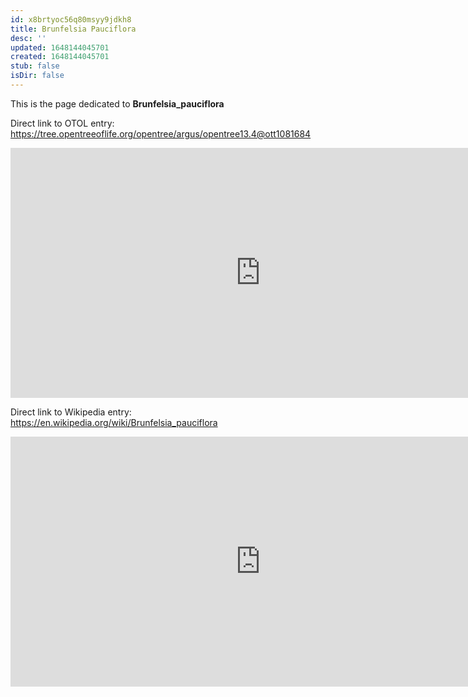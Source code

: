 ```yaml
---
id: x8brtyoc56q80msyy9jdkh8
title: Brunfelsia Pauciflora
desc: ''
updated: 1648144045701
created: 1648144045701
stub: false
isDir: false
---
```

This is the page dedicated to **Brunfelsia_pauciflora**


Direct link to OTOL entry: https://tree.opentreeoflife.org/opentree/argus/opentree13.4@ott1081684



<html>
    <body>
    <iframe src="https://tree.opentreeoflife.org/opentree/argus/opentree13.4@ott1081684"
    width="800" height="400" frameborder="0" allowfullscreen> </iframe>
    </body>
</html>
    


Direct link to Wikipedia entry: https://en.wikipedia.org/wiki/Brunfelsia_pauciflora



<html>
    <body>
    <iframe src="https://en.wikipedia.org/wiki/Brunfelsia_pauciflora"
    width="800" height="400" frameborder="0" allowfullscreen> </iframe>
    </body>
</html>
    
